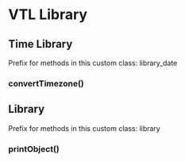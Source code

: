 # VTL Library



## Time Library

Prefix for methods in this custom class: library_date

### convertTimezone()



## Library

Prefix for methods in this custom class: library

### printObject()
